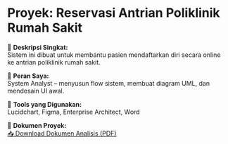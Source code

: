 # Proyek: Reservasi Antrian Poliklinik Rumah Sakit

📌 **Deskripsi Singkat:**  
Sistem ini dibuat untuk membantu pasien mendaftarkan diri secara online ke antrian poliklinik rumah sakit.

👤 **Peran Saya:**  
System Analyst – menyusun flow sistem, membuat diagram UML, dan mendesain UI awal.

🧰 **Tools yang Digunakan:**  
Lucidchart, Figma, Enterprise Architect, Word

📄 **Dokumen Proyek:**  
[📥 Download Dokumen Analisis (PDF)](./dokumen-analisis.pdf)
